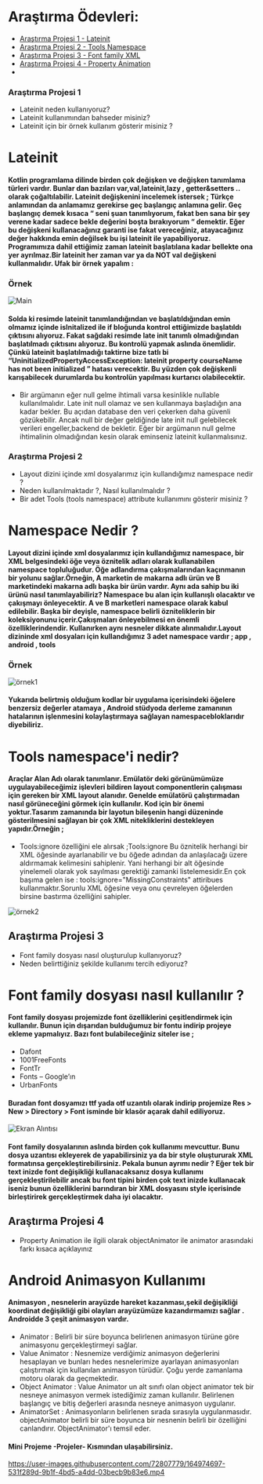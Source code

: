 # Araştırma Ödevleri:
- [Araştırma Projesi 1 - Lateinit](#1)
- [Araştırma Projesi 2 - Tools Namespace](#2)
- [Araştırma Projesi 3 - Font family XML](#3)
- [Araştırma Projesi 4 - Property Animation](#4)
- 
### <a name="1"></a> Araştırma Projesi 1
- Lateinit neden kullanıyoruz?
- Lateinit kullanımından bahseder misiniz?
- Lateinit için bir örnek kullanım gösterir misiniz ?
# Lateinit
#### Kotlin programlama dilinde birden çok değişken ve değişken tanımlama türleri vardır. Bunlar dan bazıları var,val,lateinit,lazy , getter&setters .. olarak çoğaltılabilir. Lateinit değişkenini incelemek istersek ; Türkçe anlamından da anlamamız gerekirse geç başlangıç anlamına gelir. Geç başlangıç demek kısaca “ seni şuan tanımlıyorum, fakat ben sana bir şey verene kadar sadece bekle değerini boşta bırakıyorum “ demektir. Eğer bu değişkeni kullanacağınız garanti ise fakat vereceğiniz, atayacağınız değer hakkında emin değilsek bu işi lateinit ile yapabiliyoruz. Programımıza dahil ettiğimiz zaman lateinit başlatılana kadar bellekte ona yer ayrılmaz.Bir lateinit her zaman var ya da NOT val değişkeni kullanmalıdır. Ufak bir örnek yapalım :
### Örnek

![Main](https://user-images.githubusercontent.com/72807779/163562073-1ecfff76-780e-4f4e-b13a-b3ae576afcdc.png)

#### Solda ki resimde lateinit tanımlandığından ve başlatıldığından emin olmamız içinde isInitalized ile if bloğunda kontrol ettiğimizde başlatıldı çıktısını alıyoruz. Fakat sağdaki resimde late init tanımlı olmadığından başlatılmadı çıktısını alıyoruz. Bu kontrolü yapmak aslında önemlidir. Çünkü lateinit başlatılmadığı taktirne bize tatlı bi “UninitializedPropertyAccessException: lateinit property courseName has not been initialized ” hatası verecektir. Bu yüzden çok değişkenli karışabilecek durumlarda bu kontrolün yapılması kurtarıcı olabilecektir.
* Bir argümanın eğer null gelme ihtimali varsa kesinlikle nullable kullanılmalıdır. Late init null 
olamaz ve sen kullanmaya başladığın ana kadar bekler. Bu açıdan database den veri çekerken 
daha güvenli gözükebilir. Ancak null bir değer geldiğinde late init null gelebilecek verileri 
engeller,backend de bekletir. Eğer bir argümanın null gelme ihtimalinin olmadığından kesin 
olarak eminseniz lateinit kullanmalısınız.

### <a name="2"></a> Araştırma Projesi 2
- Layout dizini içinde xml dosyalarımız için kullandığımız namespace nedir ?
- Neden kullanılmaktadır ?, Nasıl kullanılmalıdır ?
- Bir adet Tools (tools namespace) attribute kullanımını gösterir misiniz ? 

#  Namespace Nedir ? 
#### Layout dizini içinde xml dosyalarımız için kullandığımız namespace, bir XML belgesindeki öğe veya öznitelik adları olarak kullanabilen namespace topluluğudur. Öğe adlandırma çakışmalarından kaçınmanın bir yolunu sağlar.Örneğin, A marketin de makarna adlı ürün ve B marketindeki makarna adlı başka bir ürün vardır. Aynı ada sahip bu iki ürünü nasıl tanımlayabiliriz? Namespace bu alan için kullanışlı olacaktır ve çakışmayı önleyecektir. A ve B marketleri namespace olarak kabul edilebilir. Başka bir deyişle, namespace belirli özniteliklerin bir koleksiyonunu içerir.Çakışmaları önleyebilmesi en önemli özelliklerindendir. Kullanırken aynı nesneler dikkate alınmalıdır.Layout dizininde xml dosyaları için kullandığımız 3 adet namespace vardır ; app , android , tools

### Örnek
![örnek1](https://user-images.githubusercontent.com/72807779/163562432-6cd32530-4e4b-41fe-9b83-3dff2418ec88.png)

#### Yukarıda belirtmiş olduğum kodlar bir uygulama içerisindeki öğelere benzersiz değerler atamaya , Android stüdyoda derleme zamanının hatalarının işlenmesini kolaylaştırmaya sağlayan namespacebloklarıdır diyebiliriz. 
# Tools namespace'i nedir? 
#### Araçlar Alan Adı olarak tanımlanır. Emülatör deki görünümümüze uygulayabileceğimiz işlevleri bildiren layout componentlerin çalışması için gereken bir XML layout alanıdır. Genelde emülatörü çalıştırmadan nasıl görüneceğini görmek için kullanılır. Kod için bir önemi yoktur.Tasarım zamanında bir layotun bileşenin hangi düzeninde gösterilmesini sağlayan bir çok XML nitekliklerini destekleyen yapıdır.Örneğin ; 
* Tools:ignore özelliğini ele alırsak ;Tools:ignore Bu öznitelik herhangi bir XML öğesinde ayarlanabilir ve bu öğede adından da anlaşılacağı üzere aldırmamak kelimesini sahiplenir. Yani herhangi bir alt öğesinde yinelemeli olarak yok sayılması gerektiği zamanki listelemesidir.En çok başıma gelen ise : tools:ignore="MissingConstraints" attiribues kullanmaktır.Sorunlu XML öğesine veya onu çevreleyen öğelerden birsine bastırma özelliğini sahipler.

![örnek2](https://user-images.githubusercontent.com/72807779/163562738-9d43cb3a-57fe-44ca-84dc-685188f21db4.png)

## <a name="3"></a> Araştırma Projesi 3

- Font family dosyası nasıl oluşturulup kullanıyoruz?
- Neden belirttiğiniz şekilde kullanımı tercih ediyoruz?

# Font family dosyası nasıl kullanılır ? 
#### Font family dosyası projemizde font özelliklerini çeşitlendirmek için kullanılır. Bunun için dışarıdan bulduğumuz bir fontu indirip projeye ekleme yapmalıyız. Bazı font bulabileceğiniz siteler ise ;
* Dafont
* 1001FreeFonts
* FontTr
* Fonts – Google’ın
* UrbanFonts
#### Buradan font dosyamızı ttf yada otf uzantılı olarak indirip projemize Res > New > Directory > Font isminde bir klasör açarak dahil ediliyoruz. 
![Ekran Alıntısı](https://user-images.githubusercontent.com/72807779/164969835-46fa2a64-29d2-4045-bb1b-91492414d011.PNG)

#### Font family dosyalarının aslında birden çok kullanımı mevcuttur. Bunu dosya uzantısı ekleyerek de yapabilirsiniz ya da bir style oluştururak XML formatınsa gerçekleştirebilirsiniz. Pekala bunun ayrımı nedir ? Eğer tek bir text inizde font değişikliği kullanacaksanız dosya kullanımı gerçekleştirilebilir ancak bu font tipini birden çok text inizde kullanacak iseniz bunun özelliklerini barındıran bir XML dosyasını style içerisinde birleştirirek gerçekleştirmek daha iyi olacaktır.  

## <a name="4"></a> Araştırma Projesi 4

- Property Animation ile ilgili olarak objectAnimator ile animator arasındaki farkı kısaca açıklayınız

# Android Animasyon Kullanımı 
#### Animasyon , nesnelerin arayüzde hareket kazanması,şekil değişikliği koordinat değişikliği gibi olayları arayüzümüze kazandırmamızı sağlar . Androidde 3 çeşit animasyon vardır.
* Animator : Belirli bir süre boyunca belirlenen animasyon türüne göre animasyonu gerçekleştirmeyi sağlar. 
* Value Animator : Nesnemize verdiğimiz animasyon değerlerini hesaplayan ve bunları hedes nesnelerimize ayarlayan animasyonları çalıştırmak için kullanılan animasyon türüdür. Çoğu yerde zamanlama motoru olarak da geçmektedir. 
* Object Animator : Value Animator un alt sınıfı olan object animator tek bir nesneye animasyon vermek istediğimiz zaman kullanılır. Belirlenen başlangıç ve bitiş değerleri arasında nesneye animasyon uygulanır.
* AnimatorSet : Animasyonların belirlenen sırada sırasıyla uygulanmasıdır. 
objectAnimator belirli bir süre boyunca bir nesnenin belirli bir özelliğini canlandırır. ObjectAnimator'ı temsil eder.
#### Mini Projeme -Projeler- Kısmından ulaşabilirsiniz.



https://user-images.githubusercontent.com/72807779/164974697-531f289d-9b1f-4bd5-a4dd-03becb9b83e6.mp4



